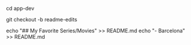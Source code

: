cd app-dev

git checkout -b readme-edits

echo "## My Favorite Series/Movies" >> README.md
echo "- Barcelona" >> README.md



